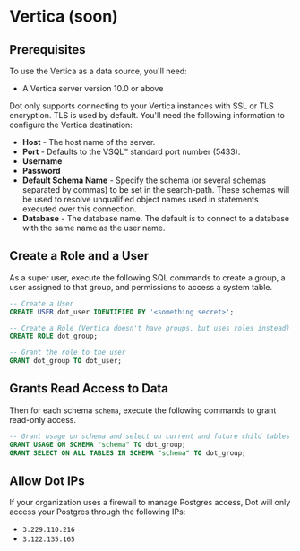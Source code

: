 # Vertica (soon)

## Prerequisites <a href="#prerequisites" id="prerequisites"></a>

To use the Vertica as a data source, you'll need:

* A Vertica server version 10.0 or above

Dot only supports connecting to your Vertica instances with SSL or TLS encryption. TLS is used by default. You'll need the following information to configure the Vertica destination:

* **Host** - The host name of the server.
* **Port** - Defaults to the VSQL™ standard port number (5433).
* **Username**
* **Password**
* **Default Schema Name** - Specify the schema (or several schemas separated by commas) to be set in the search-path. These schemas will be used to resolve unqualified object names used in statements executed over this connection.
* **Database** - The database name. The default is to connect to a database with the same name as the user name.



## Create a Role and a User

As a super user, execute the following SQL commands to create a group, a user assigned to that group, and permissions to access a system table.

```sql
-- Create a User
CREATE USER dot_user IDENTIFIED BY '<something secret>';

-- Create a Role (Vertica doesn't have groups, but uses roles instead)
CREATE ROLE dot_group;

-- Grant the role to the user
GRANT dot_group TO dot_user;
```



## Grants Read Access to Data

Then for each schema `schema`, execute the following commands to grant read-only access.

```sql
-- Grant usage on schema and select on current and future child tables
GRANT USAGE ON SCHEMA "schema" TO dot_group;
GRANT SELECT ON ALL TABLES IN SCHEMA "schema" TO dot_group;
```



## Allow Dot IPs

If your organization uses a firewall to manage Postgres access, Dot will only access your Postgres through the following IPs:

* `3.229.110.216`
* `3.122.135.165`
